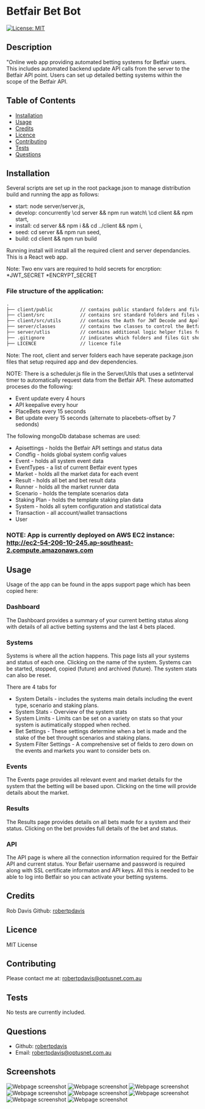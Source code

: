 # Betfair Bet Bot

[![License: MIT](https://img.shields.io/badge/License-MIT-yellow.svg)](https://opensource.org/licenses/MIT)

## Description
"Online web app providing automated betting systems for Betfair users. This includes automated backend update API calls from the server to the Betfair API point. Users can set up detailed betting systems within the scope of the Betfair API.

## Table of Contents
- [Installation](#installation)
- [Usage](#usage)
- [Credits](#credits)
- [Licence](#Licence)
- [Contributing](#contributing)
- [Tests](#tests)
- [Questions](#questions)

## Installation

Several scripts are set up in the root package.json to manage distribution build and running the app as follows:
* start: node server/server.js,
* develop: concurrently \cd server && npm run watch\ \cd client && npm start\,
* install: cd server && npm i && cd ../client && npm i,
* seed: cd server && npm run seed,
* build: cd client && npm run build

Running install will install all the required client and server dependancies. This is a React web app.

Note: Two env vars are required to hold secrets for encrption:
*JWT_SECRET
*ENCRYPT_SECRET

### File structure of the application:
```md
.
├── client/public          // contains public standard folders and files with default base html page
├── client/src             // contains src standard folders and files with the addition of React pages and components folders
├── client/src/utils       // contains the Auth for JWT Decode and Apollo/graphQL queries and mutations
├── server/classes         // contains two classes to control the Betfair API and logic.
├── server/utlis           // contains additional logic helper files for the app
├── .gitignore             // indicates which folders and files Git should ignore 
├── LICENCE                // licence file      
```
Note: The root, client and server folders each have seperate package.json files that setup required app and dev dependencies.

NOTE: There is a scheduler.js file in the Server/Utils that uses a setInterval timer to automatically request data from the Betfair API. These automatted proceses do the following:
* Event update every 4 hours
* API keepalive every hour
* PlaceBets every 15 seconds
* Bet update every 15 seconds (alternate to placebets-offset by 7 sedonds)

The following mongoDb database schemas are used:
* Apisettings - holds the Betfair API settings and status data
* Condfig - holds global system config values
* Event - holds all system event data
* EventTypes - a list of current Betfair event types
* Market - holds all the market data for each event
* Result - holds all bet and bet result data
* Runner - holds all the market runner data
* Scenario - holds the template scenarios data
* Staking Plan - holds the template staking plan data
* System - holds all sytem configuration and statistical data
* Transaction - all account/wallet transactions
* User

### NOTE: App is currently deployed on AWS EC2 instance: http://ec2-54-206-10-245.ap-southeast-2.compute.amazonaws.com


## Usage

Usage of the app can be found in the apps support page which has been copied here:

### Dashboard
The Dashboard provides a summary of your current betting status along with details of all active betting systems and the last 4 bets placed.

### Systems
Systems is where all the action happens. This page lists all your systems and status of each one. Clicking on the name of the system. Systems can be started, stopped, copied (future) and archived (future). The system stats can also be reset.

There are 4 tabs for
* System Details - includes the systems main details including the event type, scenario and staking plans.
* System Stats - Overview of the system stats
* System Limits - Limits can be set on a variety on stats so that your system is autimatically stopped when reched.
* Bet Settings - These settings determine when a bet is made and the stake of the bet throught scenarios and staking plans.
* System Filter Settings - A comprehensive set of fields to zero down on the events and markets you want to consider bets on.

### Events
The Events page provides all relevant event and market details for the system that the betting will be based upon. Clicking on the time will provide details about the market.

### Results
The Results page provides details on all bets made for a system and their status. Clicking on the bet provides full details of the bet and status.

### API
The API page is where all the connection information required for the Betfair API and current status. Your Befair username and password is required along with SSL certificate informaton and API keys. All this is needed to be able to log into Betfair so you can activate your betting systems.


## Credits
Rob Davis Github: [robertpdavis](https://github.com/robertpdavis)

## Licence
MIT License

## Contributing
Please contact me at: robertpdavis@optusnet.com.au

## Tests
No tests are currently included.

## Questions
* Github: [robertpdavis](https://github.com/robertpdavis)
* Email: robertpdavis@optusnet.com.au

## Screenshots
![Webpage screenshot](https://github.com/robertpdavis/betfair-bet-bot/blob/main/screenshots/Dashboard.png "Screenshot of Dashboard")
![Webpage screenshot](https://github.com/robertpdavis/betfair-bet-bot/blob/main/screenshots/Systems.png "Screenshot of Systems")
![Webpage screenshot](https://github.com/robertpdavis/betfair-bet-bot/blob/main/screenshots/System.png "Screenshot of System")
![Webpage screenshot](https://github.com/robertpdavis/betfair-bet-bot/blob/main/screenshots/Events.png "Screenshot of Events")
![Webpage screenshot](https://github.com/robertpdavis/betfair-bet-bot/blob/main/screenshots/Market.png "Screenshot of Market")
![Webpage screenshot](https://github.com/robertpdavis/betfair-bet-bot/blob/main/screenshots/Resultsd.png "Screenshot of Results")
![Webpage screenshot](https://github.com/robertpdavis/betfair-bet-bot/blob/main/screenshots/Result.png "Screenshot of Result")
![Webpage screenshot](https://github.com/robertpdavis/betfair-bet-bot/blob/main/screenshots/API.png "Screenshot of API")
